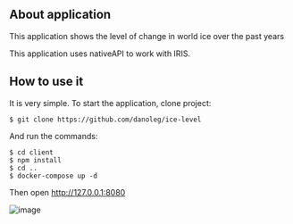 ## About application
This application shows the level of change in world ice over the past years

This application uses nativeAPI to work with IRIS.
## How to use it
It is very simple. To start the application, clone project:
 ```
$ git clone https://github.com/danoleg/ice-level
```
And run the commands:
```
$ cd client
$ npm install
$ cd ..
$ docker-compose up -d
```

Then open http://127.0.0.1:8080 

![image](https://user-images.githubusercontent.com/31770269/178166671-f6f9c3ef-f7d8-44f5-8b72-9996d2744541.png)
